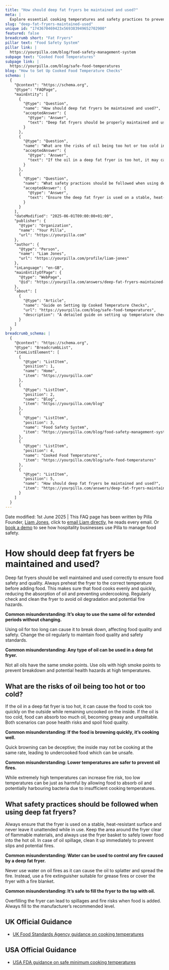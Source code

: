 ```yaml
---
title: "How should deep fat fryers be maintained and used?"
meta: |
  Explore essential cooking temperatures and safety practices to prevent foodborne illnesses, ensuring all food is cooked to safe, bacteria-reducing levels.
slug: "deep-fat-fryers-maintained-used"
unique id: "1743670469423x569383949652702900"
featured: false
breadcrumb short: "Fat Fryers"
pillar text: "Food Safety System"
pillar link: |
  https://yourpilla.com/blog/food-safety-management-system
subpage text: "Cooked Food Temperatures"
subpage link: |
  https://yourpilla.com/blog/safe-food-temperatures
blog: "How to Set Up Cooked Food Temperature Checks"
schema: |
  {
    "@context": "https://schema.org",
    "@type": "FAQPage",
    "mainEntity": [
      {
        "@type": "Question",
        "name": "How should deep fat fryers be maintained and used?",
        "acceptedAnswer": {
          "@type": "Answer",
          "text": "Deep fat fryers should be properly maintained and used to ensure food safety and quality. Always preheat the fryer to the appropriate temperature before adding food to ensure even and quick cooking, and regularly check and clean the fryer to prevent oil degradation and fire hazards. Change the oil frequently to maintain food quality and safety."
        }
      },
      {
        "@type": "Question",
        "name": "What are the risks of oil being too hot or too cold in a deep fat fryer?",
        "acceptedAnswer": {
          "@type": "Answer",
          "text": "If the oil in a deep fat fryer is too hot, it may cause the food to brown quickly on the outside while remaining raw on the inside. If the oil is too cold, food can become excessively oily and unpalatable. Both extreme temperatures can compromise food quality and pose health risks."
        }
      },
      {
        "@type": "Question",
        "name": "What safety practices should be followed when using deep fat fryers?",
        "acceptedAnswer": {
          "@type": "Answer",
          "text": "Ensure the deep fat fryer is used on a stable, heat-resistant surface, and never leave it unattended while in use. Keep the area around the fryer clear of flammable materials, use the fryer basket for safety, immediately clean any oil spillage, and never use water to control oil fires—instead use a grease-appropriate fire extinguisher or a fire blanket. Also, avoid overfilling the fryer beyond the manufacturer’s recommended level to prevent spillages and fire risks."
        }
      }
    ],
    "dateModified": "2025-06-01T09:00:00+01:00",
    "publisher": {
      "@type": "Organization",
      "name": "Your Pilla",
      "url": "https://yourpilla.com"
    },
    "author": {
      "@type": "Person",
      "name": "Liam Jones",
      "url": "https://yourpilla.com/profile/liam-jones"
    },
    "inLanguage": "en-GB",
    "mainEntityOfPage": {
      "@type": "WebPage",
      "@id": "https://yourpilla.com/answers/deep-fat-fryers-maintained-used"
    },
    "about": [
      {
        "@type": "Article",
        "name": "Guide on Setting Up Cooked Temperature Checks",
        "url": "https://yourpilla.com/blog/safe-food-temperatures",
        "description": "A detailed guide on setting up temperature checks for cooked foods to ensure food safety and quality."
      }
    ]
  }
breadcrumb_schema: |
  {
    "@context": "https://schema.org",
    "@type": "BreadcrumbList",
    "itemListElement": [
      {
        "@type": "ListItem",
        "position": 1,
        "name": "Home",
        "item": "https://yourpilla.com"
      },
      {
        "@type": "ListItem",
        "position": 2,
        "name": "Blog",
        "item": "https://yourpilla.com/blog"
      },
      {
        "@type": "ListItem",
        "position": 3,
        "name": "Food Safety System",
        "item": "https://yourpilla.com/blog/food-safety-management-system"
      },
      {
        "@type": "ListItem",
        "position": 4,
        "name": "Cooked Food Temperatures",
        "item": "https://yourpilla.com/blog/safe-food-temperatures"
      },
      {
        "@type": "ListItem",
        "position": 5,
        "name": "How should deep fat fryers be maintained and used?",
        "item": "https://yourpilla.com/answers/deep-fat-fryers-maintained-used"
      }
    ]
  }
---
```


Date modified: 1st June 2025 | This FAQ page has been written by Pilla Founder, [Liam Jones](https://yourpilla.com/profile/liam-jones), click to [email Liam directly](https://mailto:liam@yourpilla.com/), he reads every email. Or [book a demo](https://calendly.com/pilla/demo) to see how hospitality businesses use Pilla to manage food safety.

# How should deep fat fryers be maintained and used?

Deep fat fryers should be well maintained and used correctly to ensure food safety and quality. Always preheat the fryer to the correct temperature before adding food. This makes sure that food cooks evenly and quickly, reducing the absorption of oil and preventing undercooking. Regularly check and clean the fryer to avoid oil degradation and potential fire hazards.

**Common misunderstanding: It’s okay to use the same oil for extended periods without changing.**

Using oil for too long can cause it to break down, affecting food quality and safety. Change the oil regularly to maintain food quality and safety standards.

**Common misunderstanding: Any type of oil can be used in a deep fat fryer.**

Not all oils have the same smoke points. Use oils with high smoke points to prevent breakdown and potential health hazards at high temperatures.

## What are the risks of oil being too hot or too cold?

If the oil in a deep fat fryer is too hot, it can cause the food to cook too quickly on the outside while remaining uncooked on the inside. If the oil is too cold, food can absorb too much oil, becoming greasy and unpalitable. Both scenarios can pose health risks and spoil food quality.

**Common misunderstanding: If the food is browning quickly, it’s cooking well.**

Quick browning can be deceptive; the inside may not be cooking at the same rate, leading to undercooked food which can be unsafe.

**Common misunderstanding: Lower temperatures are safer to prevent oil fires.**

While extremely high temperatures can increase fire risk, too low temperatures can be just as harmful by allowing food to absorb oil and potentially harbouring bacteria due to insufficient cooking temperatures.

## What safety practices should be followed when using deep fat fryers?

Always ensure that the fryer is used on a stable, heat-resistant surface and never leave it unattended while in use. Keep the area around the fryer clear of flammable materials, and always use the fryer basket to safely lower food into the hot oil. In case of oil spillage, clean it up immediately to prevent slips and potential fires.

**Common misunderstanding: Water can be used to control any fire caused by a deep fat fryer.**

Never use water on oil fires as it can cause the oil to splatter and spread the fire. Instead, use a fire extinguisher suitable for grease fires or cover the fryer with a fire blanket.

**Common misunderstanding: It’s safe to fill the fryer to the top with oil.**

Overfilling the fryer can lead to spillages and fire risks when food is added. Always fill to the manufacturer’s recommended level.

## UK Official Guidance

-   [UK Food Standards Agency guidance on cooking temperatures](https://www.food.gov.uk/safety-hygiene/cooking-your-food)

## USA Official Guidance

-   [USA FDA guidance on safe minimum cooking temperatures](https://www.fda.gov/media/107000/download)